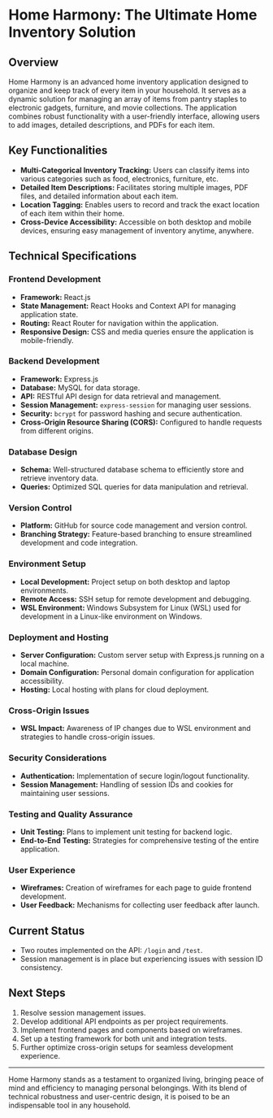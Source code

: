 # Home Harmony: The Ultimate Home Inventory Solution

## Overview

Home Harmony is an advanced home inventory application designed to organize and keep track of every item in your household. It serves as a dynamic solution for managing an array of items from pantry staples to electronic gadgets, furniture, and movie collections. The application combines robust functionality with a user-friendly interface, allowing users to add images, detailed descriptions, and PDFs for each item.

## Key Functionalities

- **Multi-Categorical Inventory Tracking:** Users can classify items into various categories such as food, electronics, furniture, etc.
- **Detailed Item Descriptions:** Facilitates storing multiple images, PDF files, and detailed information about each item.
- **Location Tagging:** Enables users to record and track the exact location of each item within their home.
- **Cross-Device Accessibility:** Accessible on both desktop and mobile devices, ensuring easy management of inventory anytime, anywhere.

## Technical Specifications

### Frontend Development

- **Framework:** React.js
- **State Management:** React Hooks and Context API for managing application state.
- **Routing:** React Router for navigation within the application.
- **Responsive Design:** CSS and media queries ensure the application is mobile-friendly.

### Backend Development

- **Framework:** Express.js
- **Database:** MySQL for data storage.
- **API:** RESTful API design for data retrieval and management.
- **Session Management:** `express-session` for managing user sessions.
- **Security:** `bcrypt` for password hashing and secure authentication.
- **Cross-Origin Resource Sharing (CORS):** Configured to handle requests from different origins.

### Database Design

- **Schema:** Well-structured database schema to efficiently store and retrieve inventory data.
- **Queries:** Optimized SQL queries for data manipulation and retrieval.

### Version Control

- **Platform:** GitHub for source code management and version control.
- **Branching Strategy:** Feature-based branching to ensure streamlined development and code integration.

### Environment Setup

- **Local Development:** Project setup on both desktop and laptop environments.
- **Remote Access:** SSH setup for remote development and debugging.
- **WSL Environment:** Windows Subsystem for Linux (WSL) used for development in a Linux-like environment on Windows.

### Deployment and Hosting

- **Server Configuration:** Custom server setup with Express.js running on a local machine.
- **Domain Configuration:** Personal domain configuration for application accessibility.
- **Hosting:** Local hosting with plans for cloud deployment.

### Cross-Origin Issues

- **WSL Impact:** Awareness of IP changes due to WSL environment and strategies to handle cross-origin issues.

### Security Considerations

- **Authentication:** Implementation of secure login/logout functionality.
- **Session Management:** Handling of session IDs and cookies for maintaining user sessions.

### Testing and Quality Assurance

- **Unit Testing:** Plans to implement unit testing for backend logic.
- **End-to-End Testing:** Strategies for comprehensive testing of the entire application.

### User Experience

- **Wireframes:** Creation of wireframes for each page to guide frontend development.
- **User Feedback:** Mechanisms for collecting user feedback after launch.

## Current Status

- Two routes implemented on the API: `/login` and `/test`.
- Session management is in place but experiencing issues with session ID consistency.

## Next Steps

1. Resolve session management issues.
2. Develop additional API endpoints as per project requirements.
3. Implement frontend pages and components based on wireframes.
4. Set up a testing framework for both unit and integration tests.
5. Further optimize cross-origin setups for seamless development experience.

---

Home Harmony stands as a testament to organized living, bringing peace of mind and efficiency to managing personal belongings. With its blend of technical robustness and user-centric design, it is poised to be an indispensable tool in any household.
